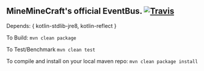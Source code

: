 
## MineMineCraft's official EventBus. [![Travis](https://img.shields.io/travis/MiniMineCraft/MiniBus.svg)](https://travis-ci.org/MiniMineCraft/MiniBus)

Depends: { kotlin-stdlib-jre8, kotlin-reflect }

To Build: `mvn clean package`

To Test/Benchmark `mvn clean test`

To compile and install on your local maven repo: `mvn clean package install`

